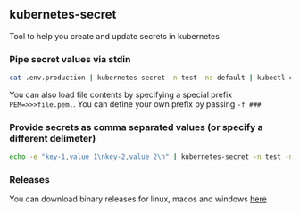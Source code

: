 ## kubernetes-secret

Tool to help you create and update secrets in kubernetes

### Pipe secret values via stdin
```bash
cat .env.production | kubernetes-secret -n test -ns default | kubectl create -f -
```

You can also load file contents by specifying a special prefix `PEM=>>>file.pem.`. You can define your own prefix by passing `-f ###`

### Provide secrets as comma separated values (or specify a different delimeter)
```bash
echo -e "key-1,value 1\nkey-2,value 2\n" | kubernetes-secret -n test -ns test -d ',' | kubectl create -f -
```

### Releases
You can download binary releases for linux, macos and windows [here](https://github.com/checkr/kubernetes-secret/releases)
